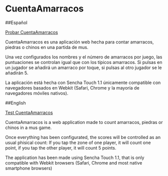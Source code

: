 # CuentaAmarracos

##Español

[Probar CuentaAmarracos](http://cuenta.yonkiblog.com)

CuentaAmarracos es una aplicación web hecha para contar amarracos, piedras o chinos en una partida de mus. 

Una vez configurados los nombres y el número de amarracos por juego, las puntuaciones se controlan igual que con los típicos amarracos. Si pulsas en un jugador se añadirá un amarraco por toque, si pulsas al otro jugador se le añadirán 5.

La aplicación está hecha con Sencha Touch 1.1 únicamente compatible con navegadores basados en Webkit (Safari, Chrome y la mayoría de navegadores móviles nativos). 

##English

[Test CuentaAmarracos](http://cuenta.yonkiblog.com)

CuentaAmarracos is a web application made to count amarracos, piedras or chinos in a mus game.

Once everything has been configurated, the scores will be controlled as an usual phisical count: If you tap the zone of one player, it will count one point, if you tap the other player, it will count 5 points.

The application has been made using Sencha Touch 1.1, that is only compatible with Webkit browsers (Safari, Chrome and most native smartphone browsers)
